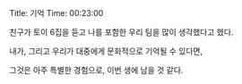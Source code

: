 Title: 기억
Time: 00:23:00

친구가 토이 6집을 듣고 나를 포함한 우리 팀을 많이 생각했다고 했다.

내가, 그리고 우리가 대중에게 문화적으로 기억될 수 있다면,

그것은 아주 특별한 경험으로, 이번 생에 남을 것 같다.

